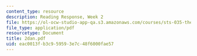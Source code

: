 ```yaml
---
content_type: resource
description: Reading Response, Week 2
file: https://ol-ocw-studio-app-qa.s3.amazonaws.com/courses/sts-035-the-history-of-computing-spring-2004/eac0013fb3c959593e7c48f6000fae57_2dan.pdf
file_type: application/pdf
resourcetype: Document
title: 2dan.pdf
uid: eac0013f-b3c9-5959-3e7c-48f6000fae57
---
```

